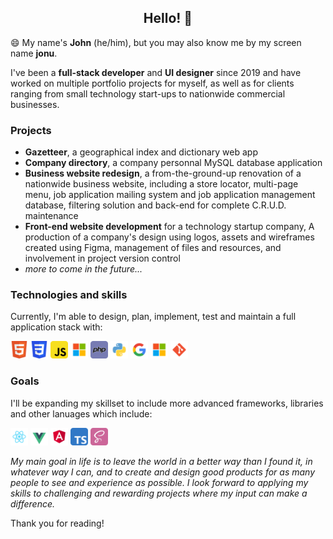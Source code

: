 <h2 align="center"> Hello! 👋 </h2>

<!--
**mangahisjohn/mangahisjohn** is a ✨ _special_ ✨ repository because its `README.md` (this file) appears on your GitHub profile.

Here are some ideas to get you started:

- 🔭 I’m currently working on ...
- 🌱 I’m currently learning ...
- 👯 I’m looking to collaborate on ...
- 🤔 I’m looking for help with ...
- 💬 Ask me about ...
- 📫 How to reach me: ...
- 😄 Pronouns: ...
- ⚡ Fun fact: ...
-->

😄 My name's **John** (he/him), but you may also know me by my screen name **jonu**.

I've been a **full-stack developer** and **UI designer** since 2019 and have worked on multiple portfolio projects for myself, as well as for clients ranging from small technology start-ups to nationwide commercial businesses.

<h3>Projects</h3>

- **Gazetteer**, a geographical index and dictionary web app
- **Company directory**, a company personnal MySQL database application
- **Business website redesign**, a from-the-ground-up renovation of a nationwide business website, including a store locator, multi-page menu, job application mailing system and job application management database, filtering solution and back-end for complete C.R.U.D. maintenance
- **Front-end website development** for a technology startup company, A production of a company's design using logos, assets and wireframes created using Figma, management of files and resources, and involvement in project version control
- <i>more to come in the future...</i>

<h3>Technologies and skills</h3>

Currently, I'm able to design, plan, implement, test and maintain a full application stack with:

<p>
  <img height="28" width="28" src="https://raw.githubusercontent.com/edent/SuperTinyIcons/master/images/svg/html5.svg"/>
  <img height="28" width="28" src="https://raw.githubusercontent.com/edent/SuperTinyIcons/master/images/svg/css3.svg"/>
  <img height="28" width="28" src="https://raw.githubusercontent.com/edent/SuperTinyIcons/master/images/svg/javascript.svg" />
  <img height="28" width="28" src="https://raw.githubusercontent.com/edent/SuperTinyIcons/master/images/svg/microsoft.svg" />
  <img height="28" width="28" src="https://raw.githubusercontent.com/edent/SuperTinyIcons/master/images/svg/php.svg" />
  <img height="28" width="28" src="https://raw.githubusercontent.com/edent/SuperTinyIcons/master/images/svg/python.svg" />
  <img height="28" width="28" src="https://raw.githubusercontent.com/edent/SuperTinyIcons/master/images/svg/google.svg" />
  <img height="28" width="28" src="https://raw.githubusercontent.com/edent/SuperTinyIcons/master/images/svg/microsoft.svg" />
  <img height="28" width="28" src="https://raw.githubusercontent.com/edent/SuperTinyIcons/master/images/svg/git.svg" />
</p>

<h3>Goals</h3>

I'll be expanding my skillset to include more advanced frameworks, libraries and other lanuages which include:

<p>
  <img height="28" width="28" src="https://raw.githubusercontent.com/edent/SuperTinyIcons/master/images/svg/react.svg"/>
  <img height="28" width="28" src="https://raw.githubusercontent.com/edent/SuperTinyIcons/master/images/svg/vue.svg"/>
  <img height="28" width="28" src="https://raw.githubusercontent.com/edent/SuperTinyIcons/master/images/svg/angular.svg"/>
  <img height="28" width="28" src="https://raw.githubusercontent.com/edent/SuperTinyIcons/master/images/svg/typescript.svg"/>
  <img height="28" width="28" src="https://raw.githubusercontent.com/edent/SuperTinyIcons/master/images/svg/sass.svg"/>
</p>

<i>My main goal in life is to leave the world in a better way than I found it, in whatever way I can, and to create and design good products for as many people to see and experience as possible. I look forward to applying my skills to challenging and rewarding projects where my input can make a difference. </i>

Thank you for reading!
